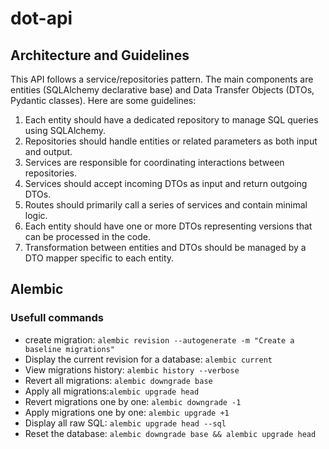 # dot-api

## Architecture and Guidelines
This API follows a service/repositories pattern. The main components are entities (SQLAlchemy declarative base) and Data Transfer Objects (DTOs, Pydantic classes). Here are some guidelines:

1. Each entity should have a dedicated repository to manage SQL queries using SQLAlchemy.
1. Repositories should handle entities or related parameters as both input and output.
1. Services are responsible for coordinating interactions between repositories.
1. Services should accept incoming DTOs as input and return outgoing DTOs.
1. Routes should primarily call a series of services and contain minimal logic.
1. Each entity should have one or more DTOs representing versions that can be processed in the code.
1. Transformation between entities and DTOs should be managed by a DTO mapper specific to each entity.

## Alembic

### Usefull commands

- create migration: ``alembic revision --autogenerate -m "Create a baseline migrations"``
- Display the current revision for a database: ``alembic current``
- View migrations history: ``alembic history --verbose``
- Revert all migrations: ``alembic downgrade base``
- Apply all migrations:``alembic upgrade head``
- Revert migrations one by one: ``alembic downgrade -1``
- Apply migrations one by one: ``alembic upgrade +1``
- Display all raw SQL: ``alembic upgrade head --sql``
- Reset the database: ``alembic downgrade base && alembic upgrade head``